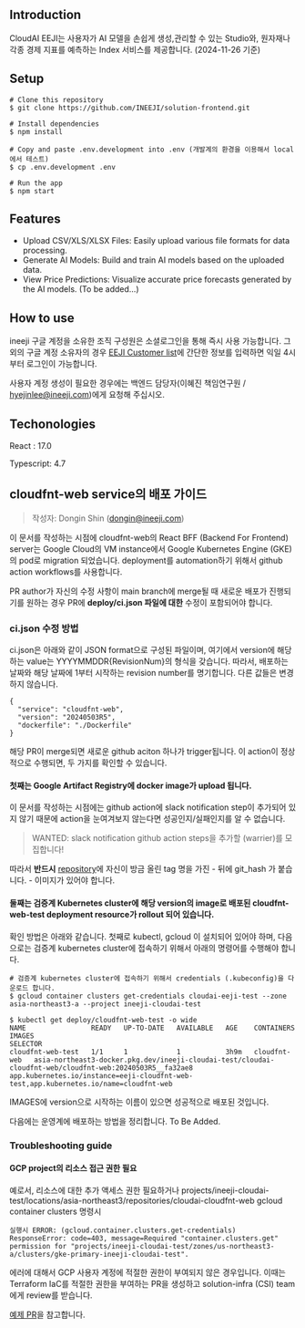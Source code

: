 ## Introduction

CloudAI EEJI는 사용자가 AI 모델을 손쉽게 생성,관리할 수 있는 Studio와, 원자재나 각종 경제 지표를 예측하는 Index 서비스를 제공합니다. (2024-11-26 기준)


## Setup

```
# Clone this repository
$ git clone https://github.com/INEEJI/solution-frontend.git

# Install dependencies
$ npm install

# Copy and paste .env.development into .env (개발계의 환경을 이용해서 local 에서 테스트)
$ cp .env.development .env

# Run the app
$ npm start

```

## Features
* Upload CSV/XLS/XLSX Files: Easily upload various file formats for data processing.
* Generate AI Models: Build and train AI models based on the uploaded data.
* View Price Predictions: Visualize accurate price forecasts generated by the AI models.
(To be added...)


## How to use
ineeji 구글 계정을 소유한 조직 구성원은 소셜로그인을 통해 즉시 사용 가능합니다. 그 외의 구글 계정 소유자의 경우 [EEJI Customer list](https://docs.google.com/spreadsheets/d/1XQ7If7syYYFaCGXkHR-PDNN_-rTaLCUR8-n1408ijMQ/edit?usp=drive_web&ouid=100862858259532700078)에 간단한 정보를 입력하면 익일 4시부터 로그인이 가능합니다.

사용자 계정 생성이 필요한 경우에는 백엔드 담당자(이혜진 책임연구원 / hyejinlee@ineeji.com)에게 요청해 주십시오.

## Techonologies
React : 17.0 

Typescript: 4.7

## cloudfnt-web service의 배포 가이드
> 작성자: Dongin Shin (dongin@ineeji.com)


이 문서를 작성하는 시점에 cloudfnt-web의 React BFF (Backend For Frontend) server는 Google Cloud의 VM instance에서 Google Kubernetes Engine (GKE)의 pod로 migration 되었습니다.
deployment를 automation하기 위해서 github action workflows를 사용합니다.

PR author가 자신의 수정 사항이 main branch에 merge될 때 새로운 배포가 진행되기를 원하는 경우 PR에 **deploy/ci.json 파일에 대한** 수정이 포함되어야 합니다.

### ci.json 수정 방법
ci.json은 아래와 같이 JSON format으로 구성된 파일이며, 여기에서 version에 해당하는 value는 YYYYMMDDR{RevisionNum}의 형식을 갖습니다.
따라서, 배포하는 날짜와 해당 날짜에 1부터 시작하는 revision number를 명기합니다. 다른 값들은 변경하지 않습니다.
```
{
  "service": "cloudfnt-web",
  "version": "20240503R5",
  "dockerfile": "./Dockerfile"
}
``` 
해당 PR이 merge되면 새로운 github aciton 하나가 trigger됩니다. 
이 action이 정상적으로 수행되면, 두 가지를 확인할 수 있습니다.

#### 첫째는 Google Artifact Registry에 docker image가 upload 됩니다.
이 문서를 작성하는 시점에는 github action에 slack notification step이 추가되어 있지 않기 때문에 action을 눈여겨보지 않는다면 성공인지/실패인지를 알 수 없습니다. 

> WANTED: slack notification github action steps을 추가할 (warrier)를 모집합니다!

따라서 **반드시** [repository](https://console.cloud.google.com/artifacts/docker/ineeji-cloudai-test/asia-northeast3/cloudai-cloudfnt-web/cloudfnt-web?project=ineeji-cloudai-test)에 자신이 방금 올린
tag 명을 가진 - 뒤에 git_hash 가 붙습니다. - 이미지가 있어야 합니다. 

#### 둘째는 검증계 Kubernetes cluster에 해당 version의 image로 배포된 cloudfnt-web-test deployment resource가 rollout 되어 있습니다.
확인 방법은 아래와 같습니다. 
첫째로 kubectl, gcloud 이 설치되어 있어야 하며, 다음으로는 검증계 kubernetes cluster에 접속하기 위해서 아래의 명령어를 수행해야 합니다. 

```
# 검증계 kubernetes cluster에 접속하기 위해서 credentials (.kubeconfig)을 다운로드 합니다.
$ gcloud container clusters get-credentials cloudai-eeji-test --zone asia-northeast3-a --project ineeji-cloudai-test

$ kubectl get deploy/cloudfnt-web-test -o wide
NAME                READY   UP-TO-DATE   AVAILABLE   AGE    CONTAINERS     IMAGES                                                                                                     SELECTOR
cloudfnt-web-test   1/1     1            1           3h9m   cloudfnt-web   asia-northeast3-docker.pkg.dev/ineeji-cloudai-test/cloudai-cloudfnt-web/cloudfnt-web:20240503R5__fa32ae8   app.kubernetes.io/instance=eeji-cloudfnt-web-test,app.kubernetes.io/name=cloudfnt-web
```
IMAGES에 version으로 시작하는 이름이 있으면 성공적으로 배포된 것입니다.

다음에는 운영계에 배포하는 방법을 정리합니다. To Be Added.

### Troubleshooting guide

#### GCP project의 리소스 접근 권한 필요
예로서, 리소스에 대한 추가 액세스 권한 필요하거나 projects/ineeji-cloudai-test/locations/asia-northeast3/repositories/cloudai-cloudfnt-web
gcloud container clusters 명령시 
```
실행시 ERROR: (gcloud.container.clusters.get-credentials) ResponseError: code=403, message=Required "container.clusters.get" permission for "projects/ineeji-cloudai-test/zones/us-northeast3-a/clusters/gke-primary-ineeji-cloudai-test".
```
에러에 대해서 GCP 사용자 계정에 적절한 권한이 부여되지 않은 경우입니다.
이때는 Terraform IaC를 적절한 권한을 부여하는 PR을 생성하고 solution-infra (CSI) team에게 review를 받습니다.

[예제 PR](https://github.com/INEEJI/iac-terraform-infra/pull/38)을 참고합니다.



